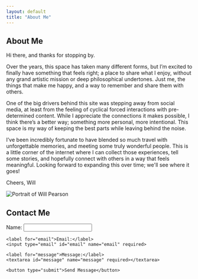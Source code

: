 ```yaml
---
layout: default
title: "About Me"
---
```


<section class="about">
  <div class="about-text">
    <h1>About Me</h1>
    <p>Hi there, and thanks for stopping by.</p>
    <p>Over the years, this space has taken many different forms, but I’m excited to finally have something that feels right; a place to share what I enjoy, without any grand artistic mission or deep philosophical undertones. Just me, the things that make me happy, and a way to remember and share them with others.</p>
    <p>One of the big drivers behind this site was stepping away from social media, at least from the feeling of cyclical forced interactions with pre-determined content. While I appreciate the connections it makes possible, I think there’s a better way; something more personal, more intentional. This space is my way of keeping the best parts while leaving behind the noise.</p>
    <p>I’ve been incredibly fortunate to have blended so much travel with unforgettable memories, and meeting some truly wonderful people. This is a little corner of the internet where I can collect those experiences, tell some stories, and hopefully connect with others in a way that feels meaningful. Looking forward to expanding this over time; we'll see where it goes!</p>
    <p>Cheers, Will</p>
  </div>
  <div class="about-image">
    <img src="/assets/images/about-image.jpg" alt="Portrait of Will Pearson">
  </div>
</section>

<section class="contact">
  <h2>Contact Me</h2>
  <form action="https://formspree.io/f/xjkyobkn" method="POST">
    <label for="name">Name:</label>
    <input type="text" id="name" name="name" required>
    
    <label for="email">Email:</label>
    <input type="email" id="email" name="email" required>
    
    <label for="message">Message:</label>
    <textarea id="message" name="message" required></textarea>
    
    <button type="submit">Send Message</button>
  </form>
</section>
